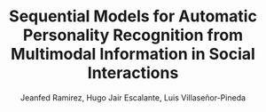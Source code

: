 ---
paperId: 26
author: Jeanfed Ramirez, Hugo Jair  Escalante, Luis Villaseñor-Pineda
publicationauthor: Ramirez, J. et al.
title: Sequential Models for Automatic Personality Recognition from Multimodal Information in Social Interactions
pdf: 26_CameraReady.pdf
poster: 26_CameraReady_poster.pdf
pitch: https://www.youtube.com/watch?v=IaOLpBOyURw&list=PLFHvi5sdWF5UgS5C9jOBxAXwB7XnLafO9&index=7&ab_channel=LatinXinAI
alt: --
type: Oral
topic: 
subtopic: 
link: https://doi.org/10.52591/lxai202211288
conference: neurips
year: 2022
tags: neurips-2022-op
location: New Orleans, USA
---
